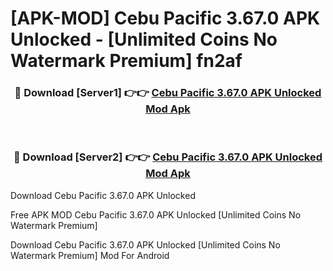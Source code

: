# [APK-MOD] Cebu Pacific 3.67.0 APK Unlocked - [Unlimited Coins No Watermark Premium] fn2af



<div align="center">
<h3>🔴 Download [Server1] 👉👉 <a href="https://momento.my/?title=Cebu_Pacific_3.67.0_APK_Unlocked">Cebu Pacific 3.67.0 APK Unlocked Mod Apk</a></h3><br>

<h3>🔴 Download [Server2] 👉👉 <a href="https://momento.my/?title=Cebu_Pacific_3.67.0_APK_Unlocked">Cebu Pacific 3.67.0 APK Unlocked Mod Apk</a></h3>
</div>



Download Cebu Pacific 3.67.0 APK Unlocked 

Free APK MOD Cebu Pacific 3.67.0 APK Unlocked [Unlimited Coins No Watermark Premium]

Download Cebu Pacific 3.67.0 APK Unlocked [Unlimited Coins No Watermark Premium] Mod For Android
